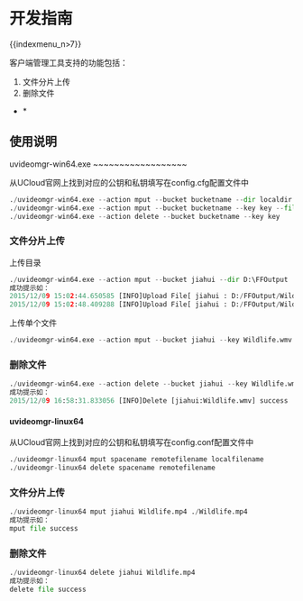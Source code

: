# 开发指南

{{indexmenu_n>7}}

客户端管理工具支持的功能包括：

1.  文件分片上传
2.  删除文件



  -  \* 

## 使用说明

uvideomgr-win64.exe \~\~\~\~\~\~\~\~\~\~\~\~\~\~\~\~\~\~

从UCloud官网上找到对应的公钥和私钥填写在config.cfg配置文件中

``` python
./uvideomgr-win64.exe --action mput --bucket bucketname --dir localdir
./uvideomgr-win64.exe --action mput --bucket bucketname --key key --file localfile
./uvideomgr-win64.exe --action delete --bucket bucketname --key key
```

### 文件分片上传

上传目录

``` python
./uvideomgr-win64.exe --action mput --bucket jiahui --dir D:\FFOutput    
成功提示如：
2015/12/09 15:02:44.650585 [INFO]Upload File[ jiahui : D:/FFOutput/Wildlife.mp4 ] Success
2015/12/09 15:02:48.409288 [INFO]Upload File[ jiahui : D:/FFOutput/Wildlife.wmv ] Success
```

上传单个文件

``` python
./uvideomgr-win64.exe --action mput --bucket jiahui --key Wildlife.wmv --file ./Wildlife
```

### 删除文件

``` python
./uvideomgr-win64.exe --action delete --bucket jiahui --key Wildlife.wmv
成功提示如：
2015/12/09 16:58:31.833056 [INFO]Delete [jiahui:Wildlife.wmv] success
```

#### uvideomgr-linux64

从UCloud官网上找到对应的公钥和私钥填写在config.conf配置文件中

``` python
./uvideomgr-linux64 mput spacename remotefilename localfilename
./uvideomgr-linux64 delete spacename remotefilename
```

### 文件分片上传

``` python
./uvideomgr-linux64 mput jiahui Wildlife.mp4 ./Wildlife.mp4
成功提示如：
mput file success
```

### 删除文件

``` python
./uvideomgr-linux64 delete jiahui Wildlife.mp4 
成功提示如：
delete file success
```
